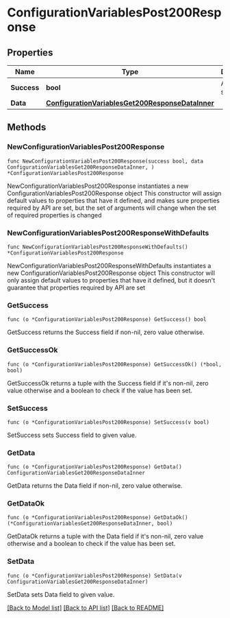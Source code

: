 # ConfigurationVariablesPost200Response

## Properties

Name | Type | Description | Notes
------------ | ------------- | ------------- | -------------
**Success** | **bool** | API request succeeded | 
**Data** | [**ConfigurationVariablesGet200ResponseDataInner**](ConfigurationVariablesGet200ResponseDataInner.md) |  | 

## Methods

### NewConfigurationVariablesPost200Response

`func NewConfigurationVariablesPost200Response(success bool, data ConfigurationVariablesGet200ResponseDataInner, ) *ConfigurationVariablesPost200Response`

NewConfigurationVariablesPost200Response instantiates a new ConfigurationVariablesPost200Response object
This constructor will assign default values to properties that have it defined,
and makes sure properties required by API are set, but the set of arguments
will change when the set of required properties is changed

### NewConfigurationVariablesPost200ResponseWithDefaults

`func NewConfigurationVariablesPost200ResponseWithDefaults() *ConfigurationVariablesPost200Response`

NewConfigurationVariablesPost200ResponseWithDefaults instantiates a new ConfigurationVariablesPost200Response object
This constructor will only assign default values to properties that have it defined,
but it doesn't guarantee that properties required by API are set

### GetSuccess

`func (o *ConfigurationVariablesPost200Response) GetSuccess() bool`

GetSuccess returns the Success field if non-nil, zero value otherwise.

### GetSuccessOk

`func (o *ConfigurationVariablesPost200Response) GetSuccessOk() (*bool, bool)`

GetSuccessOk returns a tuple with the Success field if it's non-nil, zero value otherwise
and a boolean to check if the value has been set.

### SetSuccess

`func (o *ConfigurationVariablesPost200Response) SetSuccess(v bool)`

SetSuccess sets Success field to given value.


### GetData

`func (o *ConfigurationVariablesPost200Response) GetData() ConfigurationVariablesGet200ResponseDataInner`

GetData returns the Data field if non-nil, zero value otherwise.

### GetDataOk

`func (o *ConfigurationVariablesPost200Response) GetDataOk() (*ConfigurationVariablesGet200ResponseDataInner, bool)`

GetDataOk returns a tuple with the Data field if it's non-nil, zero value otherwise
and a boolean to check if the value has been set.

### SetData

`func (o *ConfigurationVariablesPost200Response) SetData(v ConfigurationVariablesGet200ResponseDataInner)`

SetData sets Data field to given value.



[[Back to Model list]](../README.md#documentation-for-models) [[Back to API list]](../README.md#documentation-for-api-endpoints) [[Back to README]](../README.md)


